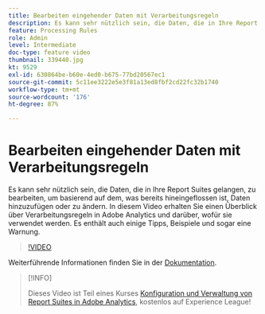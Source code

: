 ```yaml
---
title: Bearbeiten eingehender Daten mit Verarbeitungsregeln
description: Es kann sehr nützlich sein, die Daten, die in Ihre Report Suites gelangen, zu bearbeiten, um basierend auf dem, was bereits hineingeflossen ist, Daten hinzuzufügen oder zu ändern. In diesem Video erhalten Sie einen Überblick über Verarbeitungsregeln in Adobe Analytics und darüber, wofür sie verwendet werden. Es enthält auch einige Tipps, Beispiele und sogar eine Warnung.
feature: Processing Rules
role: Admin
level: Intermediate
doc-type: feature video
thumbnail: 339440.jpg
kt: 9529
exl-id: 630864be-b60e-4ed0-b675-77bd20567ec1
source-git-commit: 5c11ee3222e5e3f81a13ed8fbf2cd22fc32b1740
workflow-type: tm+mt
source-wordcount: '176'
ht-degree: 87%

---
```


# Bearbeiten eingehender Daten mit Verarbeitungsregeln

Es kann sehr nützlich sein, die Daten, die in Ihre Report Suites gelangen, zu bearbeiten, um basierend auf dem, was bereits hineingeflossen ist, Daten hinzuzufügen oder zu ändern. In diesem Video erhalten Sie einen Überblick über Verarbeitungsregeln in Adobe Analytics und darüber, wofür sie verwendet werden. Es enthält auch einige Tipps, Beispiele und sogar eine Warnung.

>[!VIDEO](https://video.tv.adobe.com/v/339440/?quality=12&learn=on)

Weiterführende Informationen finden Sie in der [Dokumentation](https://experienceleague.adobe.com/docs/analytics/admin/admin-tools/processing-rules/processing-rules.html?lang=de).

>[!INFO]
>
> Dieses Video ist Teil eines Kurses [Konfiguration und Verwaltung von Report Suites in Adobe Analytics](https://experienceleague.adobe.com/?recommended=Analytics-A-1-2021.1.administration&amp;lang=de), kostenlos auf Experience League!